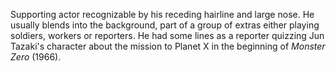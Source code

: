 <!-- Yutaka Oka -->

Supporting actor recognizable by his receding hairline and large nose. He usually blends into the background, part of a group of extras either playing soldiers, workers or reporters. He had some lines as a reporter quizzing Jun Tazaki's character about the mission to Planet X in the beginning of _Monster Zero_ (1966).